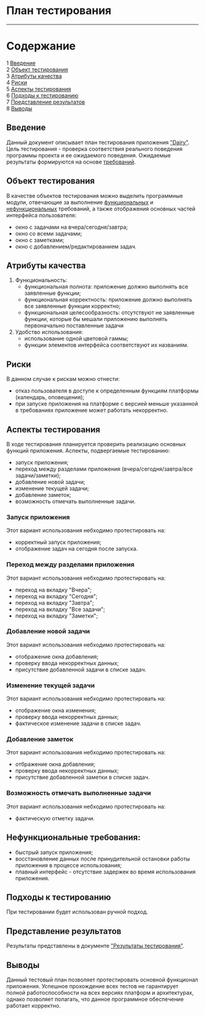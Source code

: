 # План тестирования 

---

# Содержание
1 [Введение](#introduction)  
2 [Объект тестирования](#items)  
3 [Атрибуты качества](#quality)  
4 [Риски](#risk)  
5 [Аспекты тестирования](#features)  
6 [Подходы к тестированию](#approach)  
7 [Представление результатов](#pass)  
8 [Выводы](#conclusion)

<a name="introduction"/>

## Введение

Данный документ описывает план тестирования приложения ["Dairy"](https://github.com/TomOlga/Dairy). Цель тестирования - проверка соответствия реального поведения программы проекта и ее ожидаемого поведения. Ожидаемые результаты формируются на основе [требований](https://github.com/TomOlga/Dairy/blob/master/Documents/Requirements/Requirements.md).

<a name="items"/>

## Объект тестирования

В качестве объектов тестирования можно выделить программные модули, отвечающие за выполнение [функциональных](https://github.com/TomOlga/Dairy/blob/master/Documents/Requirements/Requirements.md#Функциональные) и [нефункциональных](https://github.com/TomOlga/Dairy/blob/master/Documents/Requirements/Requirements.md#Нефункциональные) требований, а также отображения основных частей интерфейса пользователя:

* окно с задачами на вчера/сегодня/завтра;
* окно со всеми задачами;
* окно с заметками;
* окно с добавлением/редактированием задач. 

<a name="quality"/>

## Атрибуты качества

1. Функциональность:
    - функциональная полнота: приложение должно выполнять все заявленные функции;
    - функциональная корректность: приложение должно выполнять все заявленные функции корректно;
    - функциональная целесообразность: отсутствуют не заявленные функции, которые бы мешали приложению выполнять первоначально поставленные задачи
2. Удобство использования:
    - использование одной цветовой гаммы;
    - функции элементов интерфейса соответствуют их названиям.  

<a name="risk"/>

## Риски

В данном случае к рискам можно отнести:
* отказ пользователя в доступе к определенным функциям платформы (календарь, оповещения);
* при запуске приложения на платформе с версией меньше указанной в требованиях приложение может работать некорректно. 

<a name="features"/>

## Аспекты тестирования

В ходе тестирования планируется проверить реализацию основных функций приложения. Аспекты, подвергаемые тестированию: 
* запуск приложения;
* переход между разделами приложения (вчера/сегодня/завтра/все задачи/заметки);
* добавление новой задачи;
* изменение текущей задачи;
* добавление заметок;
* возможность отмечать выполненные задачи.

### Запуск приложения
Этот вариант использования небходимо протестировать на:
* корректный запуск приложения; 
* отображение задач на сегодня после запуска.

### Переход между разделами приложения
Этот вариант использования небходимо протестировать на:
* переход на вкладку "Вчера";
* переход на вкладку "Сегодня";
* переход на вкладку "Завтра";
* переход на вкладку "Все задачи";
* переход на вкладку "Заметки";  

### Добавление новой задачи
Этот вариант использования небходимо протестировать на:
* отображение окна добавления;
* проверку ввода некорректных данных;
* присутствие добавленной задачи в списке задач.  

### Изменение текущей задачи
Этот вариант использования небходимо протестировать на:
* отображение окна изменения;
* проверку ввода некорректных данных;
* фактическое изменение задачи в списке задач.

### Добавление заметок
Этот вариант использования небходимо протестировать на:
* отбражение окна добавления;
* проверку ввода некорректных данных;
* присутствие добавленной заметки в списке задач. 

### Возможность отмечать выполненные задачи
Этот вариант использования небходимо протестировать на:
* фактическую отметку задачи.

## Нефункциональные требования:
* быстрый запуск приложения;
* восстановление данных после принудительной остановки работы приложения в процессе использования;
* плавный интерфейс - отсутствие задержек во время использования приложения.  

<a name="approach"/>

## Подходы к тестированию

При тестировании будет использован ручной подход.

<a name="pass"/>

## Представление результатов

Результаты представлены  в документе ["Результаты тестирования"]().

<a name="conclusion"/>

## Выводы

Данный тестовый план позволяет протестировать основной функционал приложения. Успешное прохождение всех тестов не гарантирует полной работоспособности на всех версиях платформ и архитектурах, однако позволяет полагать, что данное программное обеспечение работает корректно.

